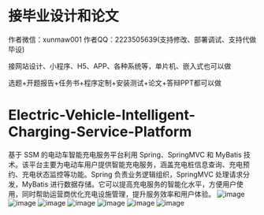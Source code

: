 # 接毕业设计和论文
作者微信：xunmaw001  作者QQ：2223505639(支持修改、部署调试、支持代做毕设)

接网站设计、小程序、H5、APP、各种系统等，单片机、嵌入式也可以做

选题+开题报告+任务书+程序定制+安装测试+论文+答辩PPT都可以做
# Electric-Vehicle-Intelligent-Charging-Service-Platform
基于 SSM 的电动车智能充电服务平台利用 Spring、SpringMVC 和 MyBatis 技术。该平台主要为电动车用户提供智能充电服务，涵盖充电桩信息查询、充电预约、充电状态监控等功能。Spring 负责业务逻辑组织，SpringMVC 处理请求分发，MyBatis 进行数据存储。它可以提高充电服务的智能化水平，方便用户使用，同时帮助运营商优化充电设施管理，提升服务效率和用户体验。
![image](https://github.com/user-attachments/assets/aea54304-36a1-46af-983d-c8fe3725001c)
![image](https://github.com/user-attachments/assets/12ae5e06-4954-4326-85cd-51ebf46e03c1)
![image](https://github.com/user-attachments/assets/3bcaa0e7-4a11-4f6f-811b-129bbf036667)
![image](https://github.com/user-attachments/assets/08d17da9-f07f-4618-a8af-27ce2bf765cf)
![image](https://github.com/user-attachments/assets/481ed771-5630-4476-ad95-2c04f8210ba0)
![image](https://github.com/user-attachments/assets/25e5b24b-b460-4248-b829-924c65941935)
![image](https://github.com/user-attachments/assets/93c69ebc-44cd-4844-9af1-adb5d5a7b46e)
